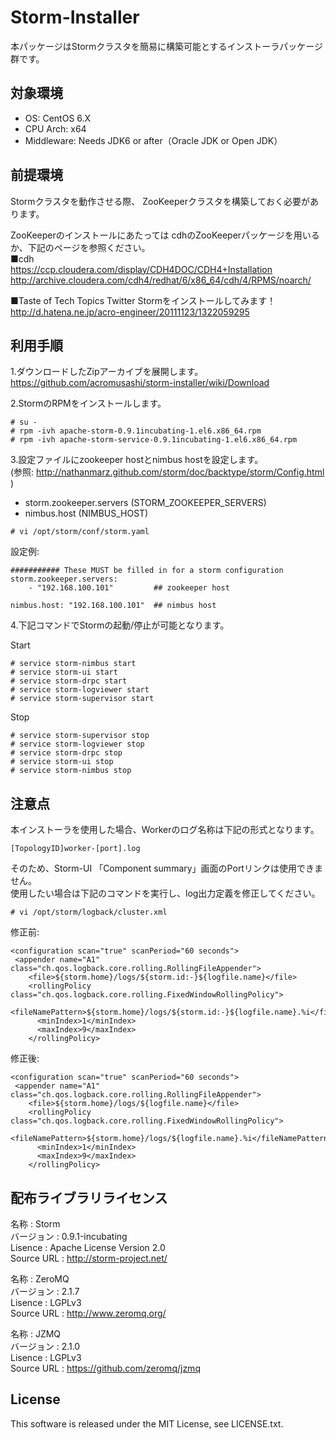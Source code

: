 # Storm-Installer

本パッケージはStormクラスタを簡易に構築可能とするインストーラパッケージ群です。

## 対象環境

* OS: CentOS 6.X
* CPU Arch: x64
* Middleware: Needs JDK6 or after（Oracle JDK or Open JDK）


## 前提環境

Stormクラスタを動作させる際、
ZooKeeperクラスタを構築しておく必要があります。

ZooKeeperのインストールにあたっては
cdhのZooKeeperパッケージを用いるか、下記のページを参照ください。  
  ■cdh  
  https://ccp.cloudera.com/display/CDH4DOC/CDH4+Installation  
  http://archive.cloudera.com/cdh4/redhat/6/x86_64/cdh/4/RPMS/noarch/  

  ■Taste of Tech Topics Twitter Stormをインストールしてみます！  
  http://d.hatena.ne.jp/acro-engineer/20111123/1322059295  


## 利用手順

1.ダウンロードしたZipアーカイブを展開します。  
  https://github.com/acromusashi/storm-installer/wiki/Download 

2.StormのRPMをインストールします。
```
# su -
# rpm -ivh apache-storm-0.9.1incubating-1.el6.x86_64.rpm  
# rpm -ivh apache-storm-service-0.9.1incubating-1.el6.x86_64.rpm  
```

3.設定ファイルにzookeeper hostとnimbus hostを設定します。  
  (参照: http://nathanmarz.github.com/storm/doc/backtype/storm/Config.html )  
* storm.zookeeper.servers (STORM_ZOOKEEPER_SERVERS)  
* nimbus.host             (NIMBUS_HOST)  

```
# vi /opt/storm/conf/storm.yaml
```

設定例:
```
########### These MUST be filled in for a storm configuration
storm.zookeeper.servers:
    - "192.168.100.101"         ## zookeeper host

nimbus.host: "192.168.100.101"  ## nimbus host
```


4.下記コマンドでStormの起動/停止が可能となります。

Start
```
# service storm-nimbus start  
# service storm-ui start  
# service storm-drpc start  
# service storm-logviewer start  
# service storm-supervisor start  
```

Stop
```
# service storm-supervisor stop  
# service storm-logviewer stop  
# service storm-drpc stop  
# service storm-ui stop  
# service storm-nimbus stop  
```

## 注意点
本インストーラを使用した場合、Workerのログ名称は下記の形式となります。  
```
[TopologyID]worker-[port].log
```

そのため、Storm-UI 「Component summary」画面のPortリンクは使用できません。  
使用したい場合は下記のコマンドを実行し、log出力定義を修正してください。  
```
# vi /opt/storm/logback/cluster.xml
```

修正前:
```
<configuration scan="true" scanPeriod="60 seconds">
 <appender name="A1" class="ch.qos.logback.core.rolling.RollingFileAppender">
    <file>${storm.home}/logs/${storm.id:-}${logfile.name}</file>
    <rollingPolicy class="ch.qos.logback.core.rolling.FixedWindowRollingPolicy">
      <fileNamePattern>${storm.home}/logs/${storm.id:-}${logfile.name}.%i</fileNamePattern>
      <minIndex>1</minIndex>
      <maxIndex>9</maxIndex>
    </rollingPolicy>
```

修正後:
```
<configuration scan="true" scanPeriod="60 seconds">
 <appender name="A1" class="ch.qos.logback.core.rolling.RollingFileAppender">
    <file>${storm.home}/logs/${logfile.name}</file>
    <rollingPolicy class="ch.qos.logback.core.rolling.FixedWindowRollingPolicy">
      <fileNamePattern>${storm.home}/logs/${logfile.name}.%i</fileNamePattern>
      <minIndex>1</minIndex>
      <maxIndex>9</maxIndex>
    </rollingPolicy>
```



## 配布ライブラリライセンス

名称       : Storm  
バージョン : 0.9.1-incubating  
Lisence    : Apache License Version 2.0  
Source URL : http://storm-project.net/  

名称       : ZeroMQ  
バージョン : 2.1.7  
Lisence    : LGPLv3  
Source URL : http://www.zeromq.org/  

名称       : JZMQ  
バージョン : 2.1.0  
Lisence    : LGPLv3  
Source URL : https://github.com/zeromq/jzmq  


## License
This software is released under the MIT License, see LICENSE.txt.


